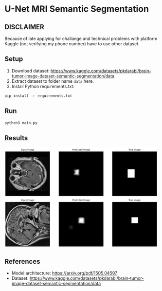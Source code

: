 # U-Net MRI Semantic Segmentation

## DISCLAIMER
Because of late applying for challange and technical problems with platform Kaggle (not verifying my phone number) have to use other dataset.

## Setup
1. Download dataset: https://www.kaggle.com/datasets/pkdarabi/brain-tumor-image-dataset-semantic-segmentation/data
2. Extract dataset to folder name `data` here.
3. Install Python requirements.txt:
```zsh
pip install -r requirements.txt
```

## Run
```zsh
python3 main.py
```

## Results
![test results](./preview.png)

## References
- Model architecture: https://arxiv.org/pdf/1505.04597
- Dataset: https://www.kaggle.com/datasets/pkdarabi/brain-tumor-image-dataset-semantic-segmentation/data
